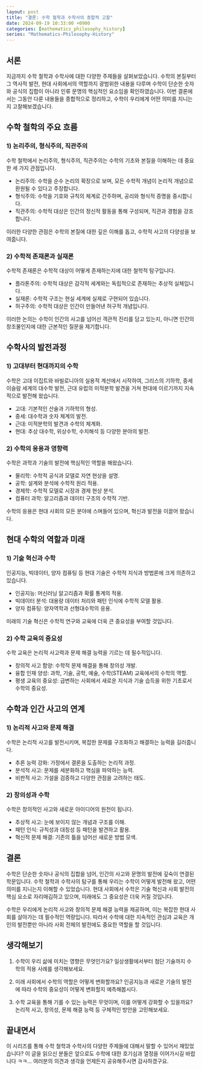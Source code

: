 ```yaml
---
layout: post
title: "결론: 수학 철학과 수학사의 종합적 고찰"
date: 2024-09-19 10:33:00 +0900
categories: [mathematics_philosophy_history]
series: "Mathematics-Philosophy-History"
---
```



## 서론

지금까지 수학 철학과 수학사에 대한 다양한 주제들을 살펴보았습니다. 수학의 본질부터 그 역사적 발전, 현대 사회에서의 역할까지 광범위한 내용을 다루며 수학이 단순한 숫자와 공식의 집합이 아니라 인류 문명의 핵심적인 요소임을 확인하였습니다. 이번 결론에서는 그동안 다룬 내용들을 종합적으로 정리하고, 수학이 우리에게 어떤 의미를 지니는지 고찰해보겠습니다.

## 수학 철학의 주요 흐름

### 1) 논리주의, 형식주의, 직관주의

수학 철학에서 논리주의, 형식주의, 직관주의는 수학의 기초와 본질을 이해하는 데 중요한 세 가지 관점입니다.

- 논리주의: 수학을 순수 논리의 확장으로 보며, 모든 수학적 개념이 논리적 개념으로 환원될 수 있다고 주장합니다.
- 형식주의: 수학을 기호와 규칙의 체계로 간주하며, 공리와 형식적 증명을 중시합니다.
- 직관주의: 수학적 대상은 인간의 정신적 활동을 통해 구성되며, 직관과 경험을 강조합니다.

이러한 다양한 관점은 수학의 본질에 대한 깊은 이해를 돕고, 수학적 사고의 다양성을 보여줍니다.

### 2) 수학적 존재론과 실재론

수학적 존재론은 수학적 대상이 어떻게 존재하는지에 대한 철학적 탐구입니다.

- 플라톤주의: 수학적 대상은 감각적 세계와는 독립적으로 존재하는 추상적 실체입니다.
- 실재론: 수학적 구조는 현실 세계에 실제로 구현되어 있습니다.
- 허구주의: 수학적 대상은 인간이 만들어낸 허구적 개념입니다.

이러한 논의는 수학이 인간의 사고를 넘어선 객관적 진리를 담고 있는지, 아니면 인간의 창조물인지에 대한 근본적인 질문을 제기합니다.

## 수학사의 발전과정

### 1) 고대부터 현대까지의 수학

수학은 고대 이집트와 바빌로니아의 실용적 계산에서 시작하여, 그리스의 기하학, 중세 이슬람 세계의 대수학 발전, 근대 유럽의 미적분학 발견을 거쳐 현대에 이르기까지 지속적으로 발전해 왔습니다.

- 고대: 기본적인 산술과 기하학의 형성.
- 중세: 대수학과 숫자 체계의 발전.
- 근대: 미적분학의 발견과 수학의 체계화.
- 현대: 추상 대수학, 위상수학, 수치해석 등 다양한 분야의 발전.

### 2) 수학의 응용과 영향력

수학은 과학과 기술의 발전에 핵심적인 역할을 해왔습니다.

- 물리학: 수학적 공식과 모델로 자연 현상을 설명.
- 공학: 설계와 분석에 수학적 원리 적용.
- 경제학: 수학적 모델로 시장과 경제 현상 분석.
- 컴퓨터 과학: 알고리즘과 데이터 구조의 수학적 기반.

수학의 응용은 현대 사회의 모든 분야에 스며들어 있으며, 혁신과 발전을 이끌어 왔습니다.

## 현대 수학의 역할과 미래

### 1) 기술 혁신과 수학

인공지능, 빅데이터, 양자 컴퓨팅 등 현대 기술은 수학적 지식과 방법론에 크게 의존하고 있습니다.

- 인공지능: 머신러닝 알고리즘과 확률 통계의 적용.
- 빅데이터 분석: 대용량 데이터 처리와 패턴 인식에 수학적 모델 활용.
- 양자 컴퓨팅: 양자역학과 선형대수학의 응용.

미래의 기술 혁신은 수학적 연구와 교육에 더욱 큰 중요성을 부여할 것입니다.

### 2) 수학 교육의 중요성

수학 교육은 논리적 사고력과 문제 해결 능력을 기르는 데 필수적입니다.

- 창의적 사고 함양: 수학적 문제 해결을 통해 창의성 개발.
- 융합 인재 양성: 과학, 기술, 공학, 예술, 수학(STEAM) 교육에서의 수학의 역할.
- 평생 교육의 중요성: 급변하는 사회에서 새로운 지식과 기술 습득을 위한 기초로서 수학의 중요성.

## 수학과 인간 사고의 연계

### 1) 논리적 사고와 문제 해결

수학은 논리적 사고를 발전시키며, 복잡한 문제를 구조화하고 해결하는 능력을 길러줍니다.

- 추론 능력 강화: 가정에서 결론을 도출하는 논리적 과정.
- 분석적 사고: 문제를 세분화하고 핵심을 파악하는 능력.
- 비판적 사고: 가설을 검증하고 다양한 관점을 고려하는 태도.

### 2) 창의성과 수학

수학은 창의적인 사고와 새로운 아이디어의 원천이 됩니다.

- 추상적 사고: 눈에 보이지 않는 개념과 구조를 이해.
- 패턴 인식: 규칙성과 대칭성 등 패턴을 발견하고 활용.
- 혁신적 문제 해결: 기존의 틀을 넘어선 새로운 방법 모색.

## 결론

수학은 단순한 숫자나 공식의 집합을 넘어, 인간의 사고와 문명의 발전에 깊숙이 연결된 학문입니다. 수학 철학과 수학사의 탐구를 통해 우리는 수학이 어떻게 발전해 왔고, 어떤 의미를 지니는지 이해할 수 있었습니다. 현대 사회에서 수학은 기술 혁신과 사회 발전의 핵심 요소로 자리매김하고 있으며, 미래에도 그 중요성은 더욱 커질 것입니다.

수학은 우리에게 논리적 사고와 창의적 문제 해결 능력을 제공하며, 이는 복잡한 현대 사회를 살아가는 데 필수적인 역량입니다. 따라서 수학에 대한 지속적인 관심과 교육은 개인의 발전뿐만 아니라 사회 전체의 발전에도 중요한 역할을 할 것입니다.

## 생각해보기

1. 수학이 우리 삶에 미치는 영향은 무엇인가요? 일상생활에서부터 첨단 기술까지 수학의 적용 사례를 생각해보세요.

2. 미래 사회에서 수학의 역할은 어떻게 변화할까요? 인공지능과 새로운 기술의 발전에 따라 수학의 중요성이 어떻게 변화할지 예측해봅시다.

3. 수학 교육을 통해 기를 수 있는 능력은 무엇이며, 이를 어떻게 강화할 수 있을까요? 논리적 사고, 창의성, 문제 해결 능력 등 구체적인 방안을 고민해보세요.

## 끝내면서

이 시리즈를 통해 수학 철학과 수학사의 다양한 주제들에 대해서 말할 수 있어서 재밌었습니다? 이 글을 읽으신 분들은 앞으로도 수학에 대한 호기심과 열정을 이어가시길 바랍니다 ㅋㅋ... 여러분의 의견과 생각을 언제든지 공유해주시면 감사하겠구요.
